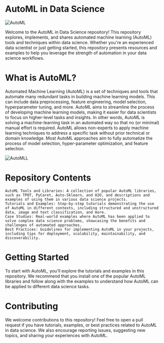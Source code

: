 # AutoML in Data Science
![AutoML](https://www.xenonstack.com/hubfs/xenonstack-auto-ml-challenegs.png)

Welcome to the AutoML in Data Science repository! This repository explores, implements, and shares automated machine learning (AutoML) tools and techniques within data science. Whether you're an experienced data scientist or just getting started, this repository presents resources and examples to help you leverage the strength of automation in your data science workflows.

# What is AutoML?

Automated Machine Learning (AutoML) is a set of techniques and tools that automate many redundant tasks in building machine learning models. This can include data preprocessing, feature engineering, model selection, hyperparameter tuning, and more. AutoML aims to streamline the process of developing machine learning models, making it easier for data scientists to focus on higher-level tasks and insights.
In other words, AutoML is solving a machine-learning task in an automated way so that no (or minimal) manual effort is required. AutoML allows non-experts to apply machine learning techniques to address a specific task without prior technical or domain knowledge. Most AutoML approaches aim to fully automatize the process of model selection, hyper-parameter optimization, and feature selection.

![AutoMLL](https://blog.bigml.com/wp-content/uploads/2019/09/steps-1.png?w=584&h=321)


# Repository Contents

    AutoML Tools and Libraries: A collection of popular AutoML libraries, such as TPOT, PyCaret, Auto-Sklearn, and H2O, and descriptions and examples of using them in various data science projects.
    Tutorials and Examples: Step-by-step tutorials demonstrating the use of AutoML in different contexts, including structured and unstructured data, image and text classification, and more.
    Case Studies: Real-world examples where AutoML has been applied to solve complex data science problems, showcasing the benefits and challenges of automated approaches.
    Best Practices: Guidelines for implementing AutoML in your projects, including tips for deployment, scalability, maintainability, and discoverability.

# Getting Started

To start with AutoML, you'll explore the tutorials and examples in this repository. We recommend that you install one of the popular AutoML libraries and follow along with the examples to understand how AutoML can be applied to different data science tasks.

# Contributing

We welcome contributions to this repository! Feel free to open a pull request if you have tutorials, examples, or best practices related to AutoML in data science. We also encourage reporting issues, suggesting new topics, and sharing your experiences with AutoML.
